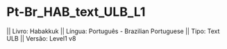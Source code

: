 # Pt-Br_HAB_text_ULB_L1

|| Livro: Habakkuk
|| Língua: Português - Brazilian Portuguese
|| Tipo: Text ULB
|| Versão: Level1 v8